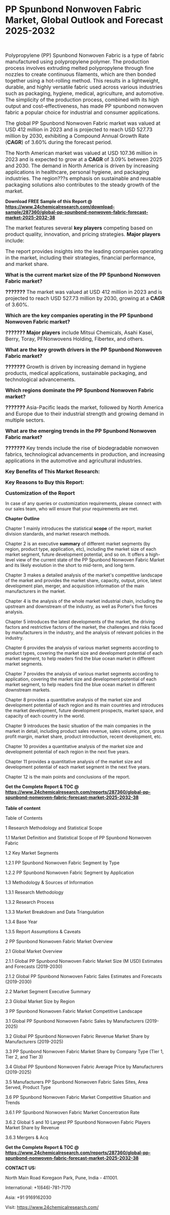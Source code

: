 <h1>PP Spunbond Nonwoven Fabric Market, Global Outlook and Forecast 2025-2032</h1><br/><p><span style="font-size:16px">Polypropylene (PP) Spunbond Nonwoven Fabric is a type of fabric manufactured using polypropylene polymer. The production process involves extruding melted polypropylene through fine nozzles to create continuous filaments, which are then bonded together using a hot-rolling method. This results in a lightweight, durable, and highly versatile fabric used across various industries such as packaging, hygiene, medical, agriculture, and automotive. The simplicity of the production process, combined with its high output and cost-effectiveness, has made PP spunbond nonwoven fabric a popular choice for industrial and consumer applications.</span></p><p><span style="font-size:16px">The global PP Spunbond Nonwoven Fabric market was valued at USD 412 million in 2023 and is projected to reach USD 527.73 million by 2030, exhibiting a Compound Annual Growth Rate (<strong>CAGR</strong>) of 3.60% during the forecast period.</span></p><p><span style="font-size:16px">The North American market was valued at USD 107.36 million in 2023 and is expected to grow at a <strong>CAGR</strong> of 3.09% between 2025 and 2030. The demand in North America is driven by increasing applications in healthcare, personal hygiene, and packaging industries. The region???s emphasis on sustainable and reusable packaging solutions also contributes to the steady growth of the market.</span></p><div><b>Download FREE Sample of this Report @ <a href="https://www.24chemicalresearch.com/download-sample/287360/global-pp-spunbond-nonwoven-fabric-forecast-market-2025-2032-38">https://www.24chemicalresearch.com/download-sample/287360/global-pp-spunbond-nonwoven-fabric-forecast-market-2025-2032-38</a></b></div><p><span style="font-size:16px">The market features several <strong>key players</strong> competing based on product quality, innovation, and pricing strategies. <strong>Major players</strong> include:</span></p><p><span style="font-size:16px">The report provides insights into the leading companies operating in the market, including their strategies, financial performance, and market share.</span></p><p><span style="font-size:16px"><strong>What is the current market size of the PP Spunbond Nonwoven Fabric market?</strong> </span></p><p><span style="font-size:16px"><strong>??????? </strong>The market was valued at USD 412 million in 2023 and is projected to reach USD 527.73 million by 2030, growing at a <strong>CAGR</strong> of 3.60%.</span></p><p><span style="font-size:16px"><strong>Which are the key companies operating in the PP Spunbond Nonwoven Fabric market?</strong> </span></p><p><span style="font-size:16px"><strong>??????? </strong><strong>Major players</strong> include Mitsui Chemicals, Asahi Kasei, Berry, Toray, PFNonwovens Holding, Fibertex, and others.</span></p><p><span style="font-size:16px"><strong>What are the key growth drivers in the PP Spunbond Nonwoven Fabric market?</strong> </span></p><p><span style="font-size:16px"><strong>??????? </strong>Growth is driven by increasing demand in hygiene products, medical applications, sustainable packaging, and technological advancements.</span></p><p><span style="font-size:16px"><strong>Which regions dominate the PP Spunbond Nonwoven Fabric market?</strong> </span></p><p><span style="font-size:16px"><strong>??????? </strong>Asia-Pacific leads the market, followed by North America and Europe due to their industrial strength and growing demand in multiple sectors.</span></p><p><span style="font-size:16px"><strong>What are the emerging trends in the PP Spunbond Nonwoven Fabric market?</strong> </span></p><p><span style="font-size:16px"><strong>??????? </strong>Key trends include the rise of biodegradable nonwoven fabrics, technological advancements in production, and increasing applications in the automotive and agricultural industries.</span></p><p><span style="font-size:16px"><strong>Key Benefits of This Market Research:</strong></span></p><p><span style="font-size:16px"><strong>Key <strong>Reasons to Buy</strong> this Report:</strong></span></p><p><span style="font-size:16px"><strong>Customization of the Report</strong></span></p><p>In case of any queries or customization requirements, please connect with our sales team, who will ensure that your requirements are met.</p><p><strong>Chapter Outline</strong></p><p>Chapter 1 mainly introduces the statistical <strong>scope</strong> of the report, market division standards, and market research methods.</p><p>Chapter 2 is an executive <strong>summary</strong> of different market segments (by region, product type, application, etc), including the market size of each market segment, future development potential, and so on. It offers a high-level view of the current state of the PP Spunbond Nonwoven Fabric Market and its likely evolution in the short to mid-term, and long term.</p><p>Chapter 3 makes a detailed analysis of the market's competitive landscape of the market and provides the market share, capacity, output, price, latest development plan, merger, and acquisition information of the main manufacturers in the market.</p><p>Chapter 4 is the analysis of the whole market industrial chain, including the upstream and downstream of the industry, as well as Porter's five forces analysis.</p><p>Chapter 5 introduces the latest developments of the market, the driving factors and restrictive factors of the market, the challenges and risks faced by manufacturers in the industry, and the analysis of relevant policies in the industry.</p><p>Chapter 6 provides the analysis of various market segments according to product types, covering the market size and development potential of each market segment, to help readers find the blue ocean market in different market segments.</p><p>Chapter 7 provides the analysis of various market segments according to application, covering the market size and development potential of each market segment, to help readers find the blue ocean market in different downstream markets.</p><p>Chapter 8 provides a quantitative analysis of the market size and development potential of each region and its main countries and introduces the market development, future development prospects, market space, and capacity of each country in the world.</p><p>Chapter 9 introduces the basic situation of the main companies in the market in detail, including product sales revenue, sales volume, price, gross profit margin, market share, product introduction, recent development, etc.</p><p>Chapter 10 provides a quantitative analysis of the market size and development potential of each region in the next five years.</p><p>Chapter 11 provides a quantitative analysis of the market size and development potential of each market segment in the next five years.</p><p>Chapter 12 is the main points and conclusions of the report.</p><div><b>Get the Complete Report & TOC @ <a href="https://www.24chemicalresearch.com/reports/287360/global-pp-spunbond-nonwoven-fabric-forecast-market-2025-2032-38">https://www.24chemicalresearch.com/reports/287360/global-pp-spunbond-nonwoven-fabric-forecast-market-2025-2032-38</a></b></div><br><b>Table of content</b><p>Table of Contents<br />
 
 1 Research Methodology and Statistical Scope<br />
 
 1.1 Market Definition and Statistical Scope of PP Spunbond Nonwoven Fabric<br />
 
 1.2 Key Market Segments<br />
 
 1.2.1 PP Spunbond Nonwoven Fabric Segment by Type<br />
 
 1.2.2 PP Spunbond Nonwoven Fabric Segment by Application<br />
 
 1.3 Methodology & Sources of Information<br />
 
 1.3.1 Research Methodology<br />
 
 1.3.2 Research Process<br />
 
 1.3.3 Market Breakdown and Data Triangulation<br />
 
 1.3.4 Base Year<br />
 
 1.3.5 Report Assumptions & Caveats<br />
 
 2 PP Spunbond Nonwoven Fabric Market Overview<br />
 
 2.1 Global Market Overview<br />
 
 2.1.1 Global PP Spunbond Nonwoven Fabric Market Size (M USD) Estimates and Forecasts (2019-2030)<br />
 
 2.1.2 Global PP Spunbond Nonwoven Fabric Sales Estimates and Forecasts (2019-2030)<br />
 
 2.2 Market Segment Executive Summary<br />
 
 2.3 Global Market Size by Region<br />
 
 3 PP Spunbond Nonwoven Fabric Market Competitive Landscape<br />
 
 3.1 Global PP Spunbond Nonwoven Fabric Sales by Manufacturers (2019-2025)<br />
 
 3.2 Global PP Spunbond Nonwoven Fabric Revenue Market Share by Manufacturers (2019-2025)<br />
 
 3.3 PP Spunbond Nonwoven Fabric Market Share by Company Type (Tier 1, Tier 2, and Tier 3)<br />
 
 3.4 Global PP Spunbond Nonwoven Fabric Average Price by Manufacturers (2019-2025)<br />
 
 3.5 Manufacturers PP Spunbond Nonwoven Fabric Sales Sites, Area Served, Product Type<br />
 
 3.6 PP Spunbond Nonwoven Fabric Market Competitive Situation and Trends<br />
 
 3.6.1 PP Spunbond Nonwoven Fabric Market Concentration Rate<br />
 
 3.6.2 Global 5 and 10 Largest PP Spunbond Nonwoven Fabric Players Market Share by Revenue<br />
 
 3.6.3 Mergers & Acq<br><div><b>Get the Complete Report & TOC @ <a href="https://www.24chemicalresearch.com/reports/287360/global-pp-spunbond-nonwoven-fabric-forecast-market-2025-2032-38">https://www.24chemicalresearch.com/reports/287360/global-pp-spunbond-nonwoven-fabric-forecast-market-2025-2032-38</a></b></div></p>
 
 <b>CONTACT US:</b><br>
 
 North Main Road Koregaon Park, Pune, India - 411001.<br/>
 
 International: +1(646)-781-7170<br/>
 
 Asia: +91 9169162030<br/>
 
 Visit: <a href="https://www.24chemicalresearch.com/">https://www.24chemicalresearch.com/</a>
 
 <br>